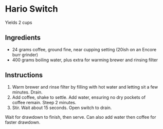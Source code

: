 # Hario Switch

Yields 2 cups

## Ingredients

- 24 grams coffee, ground fine, near cupping setting (20ish on an Encore burr grinder)
- 400 grams boiling water, plus extra for warming brewer and rinsing filter

## Instructions

1. Warm brewer and rinse filter by filling with hot water and letting sit a few minutes. Drain. 
2. Add coffee, shake to settle. Add water, ensuring no dry pockets of coffee remain. Steep 2 minutes.
3. Stir. Wait about 15 seconds. Open switch to drain.

Wait for drawdown to finish, then serve. Can also add water then coffee for faster drawdown.
